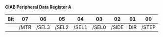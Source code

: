 **CIAB Peripheral Data Register A**

| Bit| 07  | 06  | 05 | 04 | 03  | 02  | 01 | 00 |
|--- |---  |---  |--- |--- |---  |---  |--- |--- |
|    |/MTR |/SEL3|/SEL2|/SEL1|/SEL0|/SIDE|DIR|/STEP|